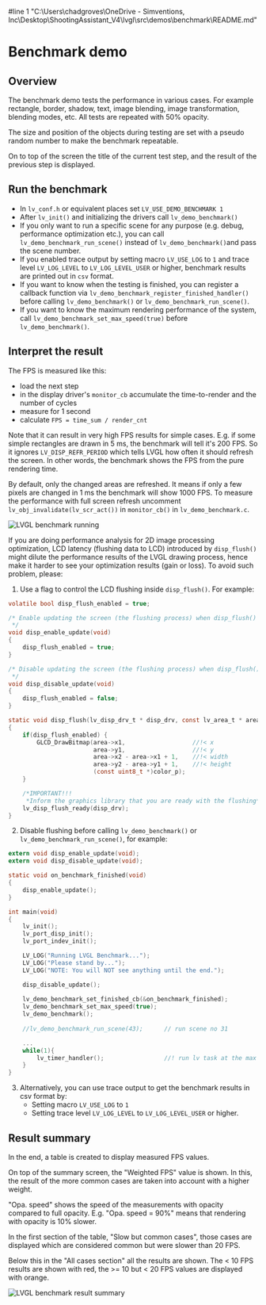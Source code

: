 #line 1 "C:\\Users\\chadgroves\\OneDrive - Simventions, Inc\\Desktop\\ShootingAssistant_V4\\lvgl\\src\\demos\\benchmark\\README.md"
# Benchmark demo

## Overview

The benchmark demo tests the performance in various cases.
For example rectangle, border, shadow, text, image blending, image transformation, blending modes, etc.
All tests are repeated with 50% opacity.

The size and position of the objects during testing are set with a pseudo random number to make the benchmark repeatable.

On to top of the screen the title of the current test step, and the result of the previous step is displayed.

## Run the benchmark
- In `lv_conf.h` or equivalent places set `LV_USE_DEMO_BENCHMARK 1`
- After `lv_init()` and initializing the drivers call `lv_demo_benchmark()`
- If you only want to run a specific scene for any purpose (e.g. debug, performance optimization etc.), you can call `lv_demo_benchmark_run_scene()` instead of `lv_demo_benchmark()`and pass the scene number.
- If you enabled trace output by setting macro `LV_USE_LOG` to `1` and trace level `LV_LOG_LEVEL` to `LV_LOG_LEVEL_USER` or higher, benchmark results are printed out in `csv` format.
- If you want to know when the testing is finished, you can register a callback function via `lv_demo_benchmark_register_finished_handler()` before calling `lv_demo_benchmark()` or `lv_demo_benchmark_run_scene()`. 
- If you want to know the maximum rendering performance of the system, call `lv_demo_benchmark_set_max_speed(true)` before `lv_demo_benchmark()`.

## Interpret the result

The FPS is measured like this:
- load the next step
- in the display driver's `monitor_cb` accumulate the time-to-render and the number of cycles
- measure for 1 second
- calculate `FPS = time_sum / render_cnt`

Note that it can result in very high FPS results for simple cases.
E.g. if some simple rectangles are drawn in 5 ms, the benchmark will tell it's 200 FPS.
So it ignores `LV_DISP_REFR_PERIOD` which tells LVGL how often it should refresh the screen.
In other words, the benchmark shows the FPS from the pure rendering time.

By default, only the changed areas are refreshed. It means if only a few pixels are changed in 1 ms the benchmark will show 1000 FPS. To measure the performance with full screen refresh uncomment `lv_obj_invalidate(lv_scr_act())` in `monitor_cb()` in `lv_demo_benchmark.c`.

![LVGL benchmark running](screenshot1.png)

If you are doing performance analysis for 2D image processing optimization, LCD latency (flushing data to LCD) introduced by `disp_flush()` might dilute the performance results of the LVGL drawing process, hence make it harder to see your optimization results (gain or loss). To avoid such problem, please:

1. Use a flag to control the LCD flushing inside `disp_flush()`. For example:

```c
volatile bool disp_flush_enabled = true;

/* Enable updating the screen (the flushing process) when disp_flush() is called by LVGL
 */
void disp_enable_update(void)
{
    disp_flush_enabled = true;
}

/* Disable updating the screen (the flushing process) when disp_flush() is called by LVGL
 */
void disp_disable_update(void)
{
    disp_flush_enabled = false;
}

static void disp_flush(lv_disp_drv_t * disp_drv, const lv_area_t * area, lv_color_t * color_p)
{
    if(disp_flush_enabled) {
        GLCD_DrawBitmap(area->x1,                   //!< x
                        area->y1,                   //!< y
                        area->x2 - area->x1 + 1,    //!< width
                        area->y2 - area->y1 + 1,    //!< height
                        (const uint8_t *)color_p);
    }

    /*IMPORTANT!!!
     *Inform the graphics library that you are ready with the flushing*/
    lv_disp_flush_ready(disp_drv);
}
```

2. Disable flushing before calling `lv_demo_benchmark()` or `lv_demo_benchmark_run_scene()`, for example:

```c
extern void disp_enable_update(void);
extern void disp_disable_update(void);

static void on_benchmark_finished(void)
{
    disp_enable_update();
}

int main(void)
{    
    lv_init();
    lv_port_disp_init();
    lv_port_indev_init();

    LV_LOG("Running LVGL Benchmark...");
    LV_LOG("Please stand by...");
    LV_LOG("NOTE: You will NOT see anything until the end.");

    disp_disable_update();
    
    lv_demo_benchmark_set_finished_cb(&on_benchmark_finished);
    lv_demo_benchmark_set_max_speed(true);
    lv_demo_benchmark();
    
    //lv_demo_benchmark_run_scene(43);      // run scene no 31

    ...
    while(1){
        lv_timer_handler();                 //! run lv task at the max speed
    }
}
```



3. Alternatively, you can use trace output to get the benchmark results in csv format by:
   - Setting macro `LV_USE_LOG` to `1` 
   - Setting trace level `LV_LOG_LEVEL` to `LV_LOG_LEVEL_USER` or higher.




## Result summary
In the end, a table is created to display measured FPS values.

On top of the summary screen, the "Weighted FPS" value is shown.
In this, the result of the more common cases are taken into account with a higher weight.

"Opa. speed" shows the speed of the measurements with opacity compared to full opacity.
E.g. "Opa. speed = 90%" means that rendering with opacity is 10% slower.

In the first section of the table, "Slow but common cases", those cases are displayed which are considered common but were slower than 20 FPS.

Below this in the "All cases section" all the results are shown. The < 10 FPS results are shown with red, the >= 10 but < 20 FPS values are displayed with orange.


![LVGL benchmark result summary](https://github.com/lvgl/lvgl/tree/master/demos/benchmark/screenshot2.png?raw=true)
